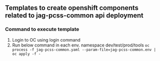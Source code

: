 ## Templates to create openshift components related to jag-pcss-common api deployment

### Command to execute template
1) Login to OC using login command
2) Run below command in each env. namespace dev/test/prod/tools
   ``oc process -f jag-pcss-common.yaml --param-file=jag-pcss-common.env | oc apply -f -``


